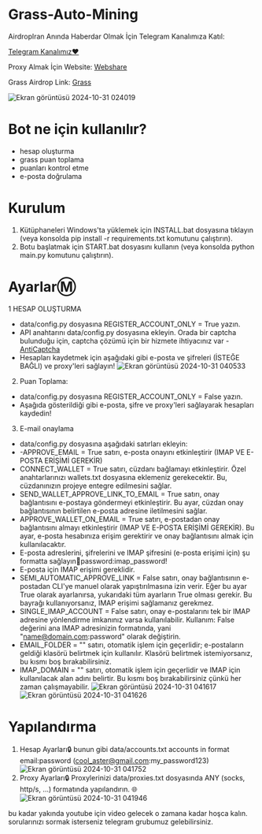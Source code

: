 # Grass-Auto-Mining

Airdroplran Anında Haberdar Olmak İçin Telegram Kanalımıza Katıl:

[Telegram Kanalımız❤️](https://t.me/airdropnirvanaa)

Proxy Almak İçin Website: [Webshare](https://www.webshare.io/?referral_code=tk5w6fe2eja6)

Grass Airdrop Link: [Grass](https://app.getgrass.io/register/?referralCode=SaG9I55X3x3nHCL)

![Ekran görüntüsü 2024-10-31 024019](https://github.com/user-attachments/assets/abc945e4-4a48-4fc7-a75b-6aca7d65ddb0)

# Bot ne için kullanılır?
- hesap oluşturma
- grass puan toplama
- puanları kontrol etme
- e-posta doğrulama

 # Kurulum
 1. Kütüphaneleri Windows'ta yüklemek için INSTALL.bat dosyasına tıklayın (veya konsolda pip install -r requirements.txt komutunu çalıştırın).
 2. Botu başlatmak için START.bat dosyasını kullanın (veya konsolda python main.py komutunu çalıştırın).

 # AyarlarⓂ️
 1 HESAP OLUŞTURMA
 - data/config.py dosyasına REGISTER_ACCOUNT_ONLY = True yazın.
 - API anahtarını data/config.py dosyasına ekleyin. Orada bir captcha bulunduğu için, captcha çözümü için bir hizmete ihtiyacınız var - [AntiCaptcha](https://getcaptchasolution.com/t9grqbmys0)
 - Hesapları kaydetmek için aşağıdaki gibi e-posta ve şifreleri (İSTEĞE BAĞLI) ve proxy'leri sağlayın!
  ![Ekran görüntüsü 2024-10-31 040533](https://github.com/user-attachments/assets/4f7ab6aa-c5a6-4ad3-87aa-9fc15d87e46b)

2. Puan Toplama:
- data/config.py dosyasına REGISTER_ACCOUNT_ONLY = False yazın.
- Aşağıda gösterildiği gibi e-posta, şifre ve proxy'leri sağlayarak hesapları kaydedin!
3. E-mail onaylama

- data/config.py dosyasına aşağıdaki satırları ekleyin:
- -APPROVE_EMAIL = True satırı, e-posta onayını etkinleştirir (IMAP VE E-POSTA ERİŞİMİ GEREKİR)
- CONNECT_WALLET = True satırı, cüzdanı bağlamayı etkinleştirir. Özel anahtarlarınızı wallets.txt dosyasına eklemeniz gerekecektir. Bu, cüzdanınızın projeye entegre edilmesini sağlar.
- SEND_WALLET_APPROVE_LINK_TO_EMAIL = True satırı, onay bağlantısını e-postaya göndermeyi etkinleştirir. Bu ayar, cüzdan onay bağlantısının belirtilen e-posta adresine iletilmesini sağlar.
- APPROVE_WALLET_ON_EMAIL = True satırı, e-postadan onay bağlantısını almayı etkinleştirir (IMAP VE E-POSTA ERİŞİMİ GEREKİR). Bu ayar, e-posta hesabınıza erişim gerektirir ve onay bağlantısını almak için kullanılacaktır.
- E-posta adreslerini, şifrelerini ve IMAP şifresini (e-posta erişimi için) şu formatta sağlayın:email:password:imap_password!
- E-posta için IMAP erişimi gereklidir.
- SEMI_AUTOMATIC_APPROVE_LINK = False satırı, onay bağlantısının e-postadan CLI'ye manuel olarak yapıştırılmasına izin verir. Eğer bu ayar True olarak ayarlanırsa, yukarıdaki tüm ayarların True olması gerekir. Bu bayrağı kullanıyorsanız, IMAP erişimi sağlamanız gerekmez.
- SINGLE_IMAP_ACCOUNT = False satırı, onay e-postalarını tek bir IMAP adresine yönlendirme imkanınız varsa kullanılabilir. Kullanım: False değerini ana IMAP adresinizin formatında, yani "name@domain.com:password" olarak değiştirin.
- EMAIL_FOLDER = "" satırı, otomatik işlem için geçerlidir; e-postaların geldiği klasörü belirtmek için kullanılır. Klasörü belirtmek istemiyorsanız, bu kısmı boş bırakabilirsiniz.
- IMAP_DOMAIN = "" satırı, otomatik işlem için geçerlidir ve IMAP için kullanılacak alan adını belirtir. Bu kısmı boş bırakabilirsiniz çünkü her zaman çalışmayabilir.
![Ekran görüntüsü 2024-10-31 041617](https://github.com/user-attachments/assets/1796816f-a846-44cd-a1a1-35594077b50a)
![Ekran görüntüsü 2024-10-31 041626](https://github.com/user-attachments/assets/a88c0dad-c49e-45c9-80b3-4c63d93b14e7)
# Yapılandırma
1. Hesap Ayarları🔒
bunun gibi  data/accounts.txt accounts in format email:password (cool_aster@gmail.com:my_password123)
![Ekran görüntüsü 2024-10-31 041752](https://github.com/user-attachments/assets/e7a25abe-3cb0-40b5-8881-33543674332a)
2. Proxy Ayarları🔒
Proxylerinizi data/proxies.txt dosyasında ANY (socks, http/s, ...) formatında yapılandırın. 🌐   
![Ekran görüntüsü 2024-10-31 041946](https://github.com/user-attachments/assets/59d9f3f2-69be-461c-a927-6bcc1a32db1f)

bu kadar yakında youtube için video gelecek o zamana kadar hoşca kalın. sorularınızı sormak isterseniz telegram grubumuz gelebilirsiniz.


